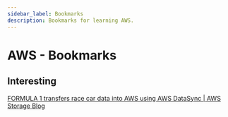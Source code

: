 ```yaml
---
sidebar_label: Bookmarks
description: Bookmarks for learning AWS.
---
```


# AWS - Bookmarks

## Interesting

[FORMULA 1 transfers race car data into AWS using AWS DataSync | AWS Storage Blog](https://aws.amazon.com/blogs/storage/formula-1-transfers-race-car-data-into-the-aws-cloud-using-aws-datasync/?pg=ln&sec=c)